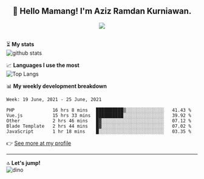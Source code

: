 <h2 align="center">👋 Hello Mamang! I'm Aziz Ramdan Kurniawan.</h2>  
<p align="center">
  <img src="https://komarev.com/ghpvc/?username=azizramdan"> <br><br>
</p>
    
⏳ **My stats**  
![github stats](https://github-readme-stats.vercel.app/api?username=azizramdan&show_icons=true&count_private=true&title_color=000&hide_border=true&hide_title=true)  

📈 **Languages I use the most**  
![Top Langs](https://github-readme-stats.vercel.app/api/top-langs/?username=azizramdan&layout=compact&langs_count=6&hide=tsql&hide_border=true&hide_title=true&exclude_repo=Futsal-Go,Futsal-Go-Admin,Sistem-Informasi-Sensus-Harian-Rawat-Inap)  

📊 **My weekly development breakdown**
<!--START_SECTION:waka-->
```text
Week: 19 June, 2021 - 25 June, 2021

PHP              16 hrs 8 mins   ██████████▒░░░░░░░░░░░░░░   41.43 % 
Vue.js           15 hrs 33 mins  ██████████░░░░░░░░░░░░░░░   39.92 % 
Other            2 hrs 46 mins   █▓░░░░░░░░░░░░░░░░░░░░░░░   07.12 % 
Blade Template   2 hrs 44 mins   █▓░░░░░░░░░░░░░░░░░░░░░░░   07.02 % 
JavaScript       1 hr 18 mins    █░░░░░░░░░░░░░░░░░░░░░░░░   03.35 % 
```
<!--END_SECTION:waka-->
👉 [See more at my profile](https://wakatime.com/@azizramdan)
***
🔝 **Let's jump!**  
![dino](https://raw.githubusercontent.com/azizramdan/azizramdan/master/dino.gif)  
